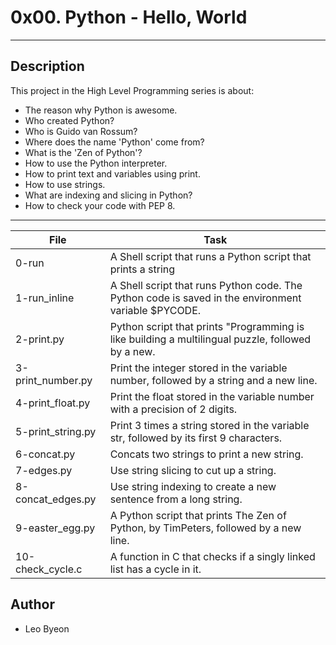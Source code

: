 # 0x00. Python - Hello, World
---
## Description

This project in the High Level Programming series is about:
* The reason why Python is awesome.
* Who created Python?
* Who is Guido van Rossum?
* Where does the name 'Python' come from?
* What is the 'Zen of Python'?
* How to use the Python interpreter.
* How to print text and variables using print.
* How to use strings.
* What are indexing and slicing in Python?
* How to check your code with PEP 8.

---
File|Task
---|---
0-run | A Shell script that runs a Python script that prints a string
1-run_inline | A Shell script that runs Python code. The Python code is saved in the environment variable $PYCODE.
2-print.py | Python script that prints \"Programming is like building a multilingual puzzle, followed by a new.
3-print_number.py | Print the integer stored in the variable number, followed by a string and a new line.
4-print_float.py | Print the float stored in the variable number with a precision of 2 digits.
5-print_string.py | Print 3 times a string stored in the variable str, followed by its first 9 characters.
6-concat.py | Concats two strings to print a new string.
7-edges.py | Use string slicing to cut up a string.
8-concat_edges.py | Use string indexing to create a new sentence from a long string.
9-easter_egg.py | A Python script that prints The Zen of Python, by TimPeters, followed by a new line.
10-check_cycle.c | A function in C that checks if a singly linked list has a cycle in it.

## Author
* Leo Byeon
